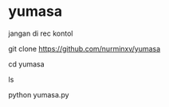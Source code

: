 # yumasa
jangan di rec kontol 



git clone https://github.com/nurminxv/yumasa

cd yumasa

ls

python yumasa.py
